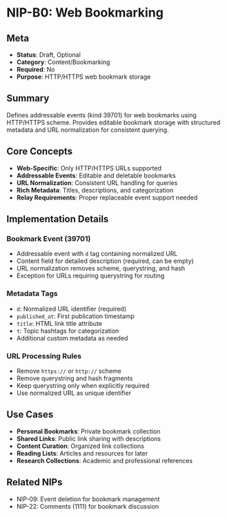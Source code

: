 # NIP-B0: Web Bookmarking

## Meta
- **Status**: Draft, Optional
- **Category**: Content/Bookmarking
- **Required**: No
- **Purpose**: HTTP/HTTPS web bookmark storage

## Summary
Defines addressable events (kind 39701) for web bookmarks using HTTP/HTTPS scheme. Provides editable bookmark storage with structured metadata and URL normalization for consistent querying.

## Core Concepts
- **Web-Specific**: Only HTTP/HTTPS URLs supported
- **Addressable Events**: Editable and deletable bookmarks
- **URL Normalization**: Consistent URL handling for queries
- **Rich Metadata**: Titles, descriptions, and categorization
- **Relay Requirements**: Proper replaceable event support needed

## Implementation Details
### Bookmark Event (39701)
- Addressable event with `d` tag containing normalized URL
- Content field for detailed description (required, can be empty)
- URL normalization removes scheme, querystring, and hash
- Exception for URLs requiring querystring for routing

### Metadata Tags
- `d`: Normalized URL identifier (required)
- `published_at`: First publication timestamp
- `title`: HTML link title attribute
- `t`: Topic hashtags for categorization
- Additional custom metadata as needed

### URL Processing Rules
- Remove `https://` or `http://` scheme
- Remove querystring and hash fragments
- Keep querystring only when explicitly required
- Use normalized URL as unique identifier

## Use Cases
- **Personal Bookmarks**: Private bookmark collection
- **Shared Links**: Public link sharing with descriptions
- **Content Curation**: Organized link collections
- **Reading Lists**: Articles and resources for later
- **Research Collections**: Academic and professional references

## Related NIPs
- NIP-09: Event deletion for bookmark management
- NIP-22: Comments (1111) for bookmark discussion 